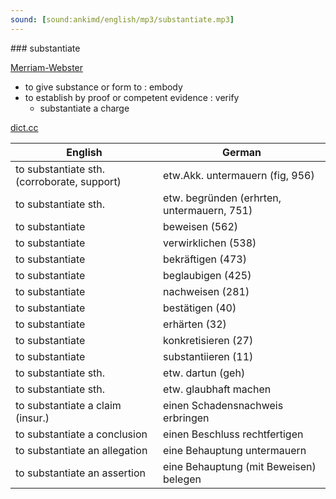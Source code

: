 ```yaml
---
sound: [sound:ankimd/english/mp3/substantiate.mp3]
---
```


\### substantiate

[Merriam-Webster](https://www.merriam-webster.com/dictionary/substantiate)

- to give substance or form to : embody
- to establish by proof or competent evidence : verify
    - substantiate a charge

[dict.cc](https://www.dict.cc/substantiate)

| English        | German       |
| -------------- | ------------ |
| to substantiate sth. (corroborate, support) | etw.Akk. untermauern (fig, 956) |
| to substantiate sth. | etw. begründen (erhrten, untermauern, 751) |
| to substantiate | beweisen (562) |
| to substantiate | verwirklichen (538) |
| to substantiate | bekräftigen (473) |
| to substantiate | beglaubigen (425) |
| to substantiate | nachweisen (281) |
| to substantiate | bestätigen (40) |
| to substantiate | erhärten (32) |
| to substantiate | konkretisieren (27) |
| to substantiate | substantiieren (11) |
| to substantiate sth. | etw. dartun (geh) |
| to substantiate sth. | etw. glaubhaft machen |
| to substantiate a claim (insur.) | einen Schadensnachweis erbringen |
| to substantiate a conclusion | einen Beschluss rechtfertigen |
| to substantiate an allegation | eine Behauptung untermauern |
| to substantiate an assertion | eine Behauptung (mit Beweisen) belegen |
